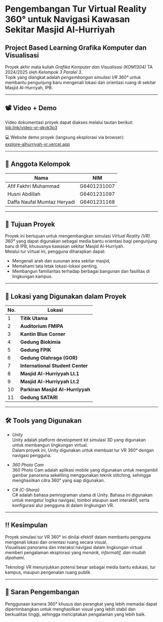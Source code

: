 # Pengembangan Tur Virtual Reality 360° untuk Navigasi Kawasan Sekitar Masjid Al-Hurriyah

## Project Based Learning Grafika Komputer dan Visualisasi

Proyek akhir mata kuliah _Grafika Komputer dan Visualisasi (KOM1304)_ TA 2024/2025 oleh _Kelompok 3 Paralel 3_.  
Topik yang diangkat adalah _pengembangan simulasi VR 360°_ untuk membantu pengunjung baru mengenali lokasi dan orientasi ruang di sekitar Masjid Al-Hurriyah, IPB.

---

## 📽 Video + Demo

Video dokumentasi proyek dapat diakses melalui tautan berikut:  
[ipb.link/video-vr-gkvk3p3](https://ipb.link/video-vr-gkvk3p3)

💻 Website demo proyek (langsung eksplorasi via browser):  
[explore-alhurriyah-vr.vercel.app](https://explore-alhurriyah-vr.vercel.app/)

---

## 👥 Anggota Kelompok

| Nama                        | NIM         |
| --------------------------- | ----------- |
| Afif Fakhri Muhammad        | G6401231007 |
| Husni Abdillah              | G6401231097 |
| Daffa Naufal Mumtaz Heryadi | G6401231168 |

---

## 🎯 Tujuan Proyek

Proyek ini bertujuan untuk mengembangkan simulasi _Virtual Reality (VR) 360°_ yang dapat digunakan sebagai media bantu orientasi bagi pengunjung baru di IPB, khususnya kawasan sekitar Masjid Al-Hurriyah.  
Melalui tur virtual ini, pengguna diharapkan dapat:

- Mengenali arah dan susunan area sekitar masjid,
- Memahami tata letak lokasi-lokasi penting,
- Membangun familiaritas terhadap berbagai bangunan dan fasilitas di lingkungan kampus.

---

## 📍 Lokasi yang Digunakan dalam Proyek

| No. | Lokasi                           |
| --- | -------------------------------- |
| 1   | **Titik Utama**                  |
| 2   | **Auditorium FMIPA**             |
| 3   | **Kantin Blue Corner**           |
| 4   | **Gedung Biokimia**              |
| 5   | **Gedung FPIK**                  |
| 6   | **Gedung Olahraga (GOR)**        |
| 7   | **International Student Center** |
| 8   | **Masjid Al-Hurriyyah Lt.1**     |
| 9   | **Masjid Al-Hurriyyah Lt.2**     |
| 10  | **Parkiran Masjid Al-Hurriyyah**        |
| 11  | **Gedung SATARI**                |

---

## 🛠 Tools yang Digunakan

- _Unity_  
  Unity adalah platform development kit simulasi 3D yang digunakan untuk membangun lingkungan virtual.  
  Dalam proyek ini, Unity digunakan untuk membuat tur VR 360° dengan navigasi pengguna.

- _360 Photo Cam_  
  360 Photo Cam adalah aplikasi mobile yang digunakan untuk mengambil gambar panorama sekeliling menggunakan teknik stitching, sehingga menghasilkan citra 360° yang siap digunakan.

- _C# (C-Sharp)_  
  C# adalah bahasa pemrograman utama di Unity. Bahasa ini digunakan untuk mengatur logika navigasi, tombol ataupun aset interaktif, serta konfigurasi alur pengguna di dalam lingkungan VR.

---

## ‼ Kesimpulan

Proyek simulasi tur VR 360° ini dinilai efektif dalam membantu pengguna mengenali lokasi dan orientasi ruang secara visual.  
Visualisasi panorama dan interaksi navigasi dalam lingkungan virtual memberi pengalaman eksplorasi yang _menarik, informatif, dan mudah dipahami_.

Teknologi VR menunjukkan potensi besar sebagai media bantu edukasi, tur kampus, maupun pengenalan ruang publik.

---

## 🔧 Saran Pengembangan

Penggunaan kamera 360° khusus dan perangkat yang lebih memadai dapat dipertimbangkan untuk menghasilkan visual yang lebih stabil dan berkualitas tinggi, sehingga menciptakan pengalaman yang lebih baik.
